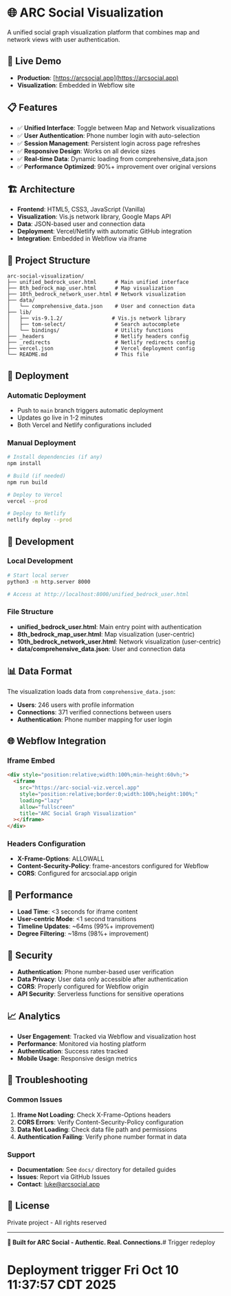 # 🌐 ARC Social Visualization

A unified social graph visualization platform that combines map and network views with user authentication.

## 🚀 Live Demo

- **Production**: [https://arcsocial.app](https://arcsocial.app)
- **Visualization**: Embedded in Webflow site

## 📋 Features

- ✅ **Unified Interface**: Toggle between Map and Network visualizations
- ✅ **User Authentication**: Phone number login with auto-selection
- ✅ **Session Management**: Persistent login across page refreshes
- ✅ **Responsive Design**: Works on all device sizes
- ✅ **Real-time Data**: Dynamic loading from comprehensive_data.json
- ✅ **Performance Optimized**: 90%+ improvement over original versions

## 🏗️ Architecture

- **Frontend**: HTML5, CSS3, JavaScript (Vanilla)
- **Visualization**: Vis.js network library, Google Maps API
- **Data**: JSON-based user and connection data
- **Deployment**: Vercel/Netlify with automatic GitHub integration
- **Integration**: Embedded in Webflow via iframe

## 📁 Project Structure

```
arc-social-visualization/
├── unified_bedrock_user.html      # Main unified interface
├── 8th_bedrock_map_user.html      # Map visualization
├── 10th_bedrock_network_user.html # Network visualization
├── data/
│   └── comprehensive_data.json    # User and connection data
├── lib/
│   ├── vis-9.1.2/                # Vis.js network library
│   ├── tom-select/                # Search autocomplete
│   └── bindings/                  # Utility functions
├── _headers                       # Netlify headers config
├── _redirects                     # Netlify redirects config
├── vercel.json                    # Vercel deployment config
└── README.md                      # This file
```

## 🚀 Deployment

### Automatic Deployment
- Push to `main` branch triggers automatic deployment
- Updates go live in 1-2 minutes
- Both Vercel and Netlify configurations included

### Manual Deployment
```bash
# Install dependencies (if any)
npm install

# Build (if needed)
npm run build

# Deploy to Vercel
vercel --prod

# Deploy to Netlify
netlify deploy --prod
```

## 🔧 Development

### Local Development
```bash
# Start local server
python3 -m http.server 8000

# Access at http://localhost:8000/unified_bedrock_user.html
```

### File Structure
- **unified_bedrock_user.html**: Main entry point with authentication
- **8th_bedrock_map_user.html**: Map visualization (user-centric)
- **10th_bedrock_network_user.html**: Network visualization (user-centric)
- **data/comprehensive_data.json**: User and connection data

## 📊 Data Format

The visualization loads data from `comprehensive_data.json`:
- **Users**: 246 users with profile information
- **Connections**: 371 verified connections between users
- **Authentication**: Phone number mapping for user login

## 🌐 Webflow Integration

### Iframe Embed
```html
<div style="position:relative;width:100%;min-height:60vh;">
  <iframe
    src="https://arc-social-viz.vercel.app"
    style="position:relative;border:0;width:100%;height:100%;"
    loading="lazy"
    allow="fullscreen"
    title="ARC Social Graph Visualization"
  ></iframe>
</div>
```

### Headers Configuration
- **X-Frame-Options**: ALLOWALL
- **Content-Security-Policy**: frame-ancestors configured for Webflow
- **CORS**: Configured for arcsocial.app origin

## 🎯 Performance

- **Load Time**: <3 seconds for iframe content
- **User-centric Mode**: <1 second transitions
- **Timeline Updates**: ~64ms (99%+ improvement)
- **Degree Filtering**: ~18ms (98%+ improvement)

## 🔐 Security

- **Authentication**: Phone number-based user verification
- **Data Privacy**: User data only accessible after authentication
- **CORS**: Properly configured for Webflow origin
- **API Security**: Serverless functions for sensitive operations

## 📈 Analytics

- **User Engagement**: Tracked via Webflow and visualization host
- **Performance**: Monitored via hosting platform
- **Authentication**: Success rates tracked
- **Mobile Usage**: Responsive design metrics

## 🚨 Troubleshooting

### Common Issues
1. **Iframe Not Loading**: Check X-Frame-Options headers
2. **CORS Errors**: Verify Content-Security-Policy configuration
3. **Data Not Loading**: Check data file path and permissions
4. **Authentication Failing**: Verify phone number format in data

### Support
- **Documentation**: See `docs/` directory for detailed guides
- **Issues**: Report via GitHub Issues
- **Contact**: luke@arcsocial.app

## 📝 License

Private project - All rights reserved

---

**🎯 Built for ARC Social - Authentic. Real. Connections.**# Trigger redeploy
# Deployment trigger Fri Oct 10 11:37:57 CDT 2025
